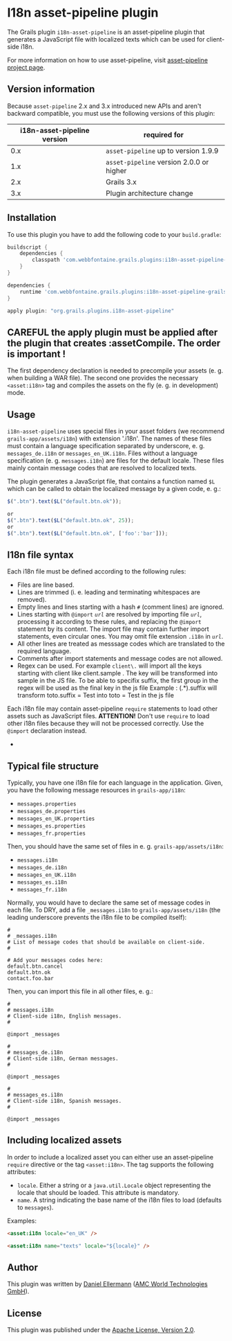 # I18n asset-pipeline plugin

The Grails plugin `i18n-asset-pipeline` is an asset-pipeline plugin that
generates a JavaScript file with localized texts which can be used for
client-side i18n.

For more information on how to use asset-pipeline, visit
[asset-pipeline project page][asset-pipeline].

## Version information

Because `asset-pipeline` 2.x and 3.x introduced new APIs and aren't backward
compatible, you must use the following versions of this plugin:

i18n-asset-pipeline version | required for
----------------------------|--------------
 0.x                        | `asset-pipeline` up to version 1.9.9
 1.x                        | `asset-pipeline` version 2.0.0 or higher
 2.x                        | Grails 3.x
 3.x                        | Plugin architecture change

## Installation

To use this plugin you have to add the following code to your `build.gradle`:

```groovy
buildscript {
    dependencies {
        classpath 'com.webbfontaine.grails.plugins:i18n-asset-pipeline-gradle:3.0.0'
    }
}

dependencies {
    runtime 'com.webbfontaine.grails.plugins:i18n-asset-pipeline-grails:3.0.0'
}

apply plugin: "org.grails.plugins.i18n-asset-pipeline"
```

## CAREFUL the apply plugin must be  applied after the plugin that creates :assetCompile. The order is important !

The first dependency declaration is needed to precompile your assets (e. g.
when building a WAR file).  The second one provides the necessary
`<asset:i18n>` tag and compiles the assets on the fly (e. g. in development)
mode.

## Usage

`i18n-asset-pipeline` uses special files in your asset folders (we recommend
`grails-app/assets/i18n`) with extension '.i18n'.  The names of
these files must contain a language specification separated by underscore, e.
g. `messages_de.i18n` or `messages_en_UK.i18n`.  Files without a language
specification (e. g. `messages.i18n`) are files for the default locale.  These
files mainly contain message codes that are resolved to localized texts.

The plugin generates a JavaScript file, that contains a function named `$L`
which can be called to obtain the localized message by a given code, e. g.:

```javascript
$(".btn").text($L("default.btn.ok"));

or
$(".btn").text($L("default.btn.ok", 25));
or
$(".btn").text($L("default.btn.ok", ['foo':'bar']));

```

## I18n file syntax

Each i18n file must be defined according to the following rules:

* Files are line based.
* Lines are trimmed (i. e. leading and terminating whitespaces are removed).
* Empty lines and lines starting with a hash `#` (comment lines) are ignored.
* Lines starting with `@import` *`url`* are resolved by importing file
  *`url`*, processing it according to these rules, and replacing the
  `@import` statement by its content.  The import file may contain further
  import statements, even circular ones.  You may omit file extension `.i18n`
  in *`url`*.
* All other lines are treated as messsage codes which are translated to the
  required language.
* Comments after import statements and message codes are not allowed.
* Regex can be used. For example `client\.` will import all the keys starting with client like client.sample . 
  The key will be transformed into sample in the JS file.
  To be able to specifix suffix, the first group in the regex will be used as the final key in the js file
  Example : (.*)\.suffix will transform toto.suffix = Test into toto = Test in the js file


Each i18n file may contain asset-pipeline `require` statements to load other
assets such as JavaScript files.  **ATTENTION!** Don't use `require` to load
other i18n files because they will not be processed correctly.  Use the
`@import` declaration instead.

*

## Typical file structure

Typically, you have one i18n file for each language in the application.  Given,
you have the following message resources in `grails-app/i18n`:

* `messages.properties`
* `messages_de.properties`
* `messages_en_UK.properties`
* `messages_es.properties`
* `messages_fr.properties`

Then, you should have the same set of files in e. g. `grails-app/assets/i18n`:

* `messages.i18n`
* `messages_de.i18n`
* `messages_en_UK.i18n`
* `messages_es.i18n`
* `messages_fr.i18n`

Normally, you would have to declare the same set of message codes in each file.
To DRY, add a file `_messages.i18n` to `grails-app/assets/i18n` (the
leading underscore prevents the i18n file to be compiled itself):

```
#
# _messages.i18n
# List of message codes that should be available on client-side.
#

# Add your messages codes here:
default.btn.cancel
default.btn.ok
contact.foo.bar

```

Then, you can import this file in all other files, e. g.:

```
#
# messages.i18n
# Client-side i18n, English messages.
#

@import _messages

```

```
#
# messages_de.i18n
# Client-side i18n, German messages.
#

@import _messages

```

```
#
# messages_es.i18n
# Client-side i18n, Spanish messages.
#

@import _messages

```

## Including localized assets

In order to include a localized asset you can either use an asset-pipeline
`require` directive or the tag `<asset:i18n>`.  The tag supports the following
attributes:

* `locale`.  Either a string or a `java.util.Locale` object representing the
  locale that should be loaded.  This attribute is mandatory.
* `name`.  A string indicating the base name of the i18n files to load
  (defaults to `messages`).

Examples:

```html
<asset:i18n locale="en_UK" />
```

```html
<asset:i18n name="texts" locale="${locale}" />
```

## Author

This plugin was written by [Daniel Ellermann](mailto:d.ellermann@amc-world.de)
([AMC World Technologies GmbH][amc-world]).

## License

This plugin was published under the
[Apache License, Version 2.0][apache-license].

[amc-world]: http://www.amc-world.de
[apache-license]: http://www.apache.org/licenses/LICENSE-2.0
[asset-pipeline]: http://www.github.com/bertramdev/asset-pipeline
